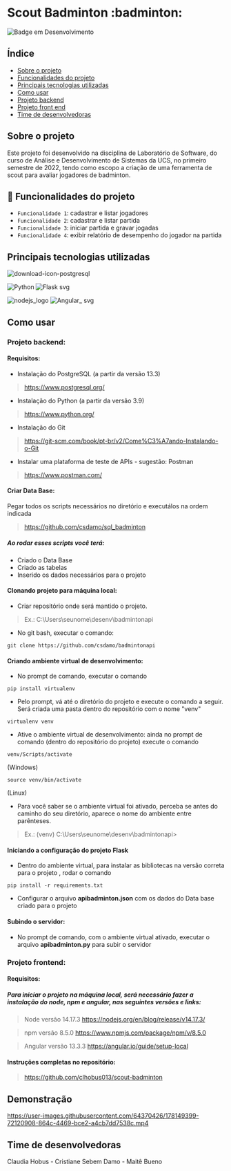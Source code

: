 <h1>Scout Badminton  :badminton: </h1>


![Badge em Desenvolvimento](http://img.shields.io/static/v1?label=status&message=em%20desenvolvimento&color=GREEN&style=flat)





## Índice 

* [Sobre o projeto](#Sobre-o-projeto)
* [Funcionalidades do projeto](#Funcionalidades-do-projeto)
* [Principais tecnologias utilizadas](#Principais-tecnologias-utilizadas)
* [Como usar](#Como-usar)
* [Projeto backend](#Projeto-backend)
* [Projeto front end](#Projeto-frontend)
* [Time de desenvolvedoras](Time-de-desenvolvedoras)


## Sobre o projeto

Este projeto foi desenvolvido na disciplina de Laboratório de Software, do curso de Análise e Desenvolvimento de Sistemas da UCS, no primeiro semestre de 2022, tendo como escopo a criação de uma ferramenta de scout para avaliar jogadores de badminton.


## :hammer: Funcionalidades do projeto

- `Funcionalidade 1`: cadastrar e listar jogadores
- `Funcionalidade 2`: cadastrar e listar partida
- `Funcionalidade 3`: iniciar partida e gravar jogadas
- `Funcionalidade 4`: exibir relatório de desempenho do jogador na partida


## Principais tecnologias utilizadas
![download-icon-postgresql](https://user-images.githubusercontent.com/64370426/178146790-8b3d4bf8-e1db-4adf-a803-357f6a795637.png)

![Python](https://user-images.githubusercontent.com/64370426/178148552-27694dbc-9a49-487c-910a-c89ea1c96a49.png)
![Flask svg](https://user-images.githubusercontent.com/64370426/178146832-f8ee15bd-4b01-4227-a2e7-ff6a81fae06d.png)

![nodejs_logo](https://user-images.githubusercontent.com/64370426/178148545-ee01eed4-0093-4566-8a79-8e57f78904cc.png)
![Angular_ svg](https://user-images.githubusercontent.com/64370426/178146928-20b84988-d027-44ac-bb81-a316ae3d9708.png)

## Como usar

### Projeto backend:
#### Requisitos:
* Instalação do PostgreSQL (a partir da versão 13.3)
> https://www.postgresql.org/
 
* Instalação do Python (a partir da versão 3.9)
> https://www.python.org/

* Instalação do Git
> https://git-scm.com/book/pt-br/v2/Come%C3%A7ando-Instalando-o-Git
 
* Instalar uma plataforma de teste de APIs - sugestão: Postman
> https://www.postman.com/

#### Criar Data Base:
Pegar todos os scripts necessários no diretório e executálos na ordem indicada
> https://github.com/csdamo/sql_badminton

##### Ao rodar esses scripts você terá:
* Criado o Data Base
* Criado as tabelas
* Inserido os dados necessários para o projeto


#### Clonando projeto para máquina local:

* Criar repositório onde será mantido o projeto. 
> Ex.: C:\Users\seunome\desenv\badmintonapi

* No git bash, executar o comando:
```
git clone https://github.com/csdamo/badmintonapi
```

  
#### Criando ambiente virtual de desenvolvimento:

* No prompt de comando, executar o comando
```
pip install virtualenv
```

* Pelo prompt, vá até o diretório do projeto e execute o comando a seguir. Será criada uma pasta dentro do repositório com o nome "venv"
```
virtualenv venv
``` 


* Ative o ambiente virtual de desenvolvimento: ainda no prompt de comando (dentro do repositório do projeto) execute o comando
```
venv/Scripts/activate 
```
(Windows) 
```
source venv/bin/activate
```
(Linux) 

* Para você saber se o ambiente virtual foi ativado, perceba se antes do caminho do seu diretório, aparece o nome do ambiente entre parênteses. 
> Ex.: (venv) C:\Users\seunome\desenv\badmintonapi>

  

#### Iniciando a configuração do projeto Flask 

* Dentro do ambiente virtual, para instalar as bibliotecas na versão correta para o projeto , rodar o comando
```
pip install -r requirements.txt
```


* Configurar o arquivo **apibadminton.json** com os dados do Data base criado para o projeto

#### Subindo o servidor:

* No prompt de comando, com o ambiente virtual ativado, executar o arquivo **apibadminton.py** para subir o servidor



### Projeto frontend:
#### Requisitos:
##### Para iniciar o projeto na máquina local, será necessário fazer a instalação do node, npm e angular, nas seguintes versões e links:
> Node versão 14.17.3 https://nodejs.org/en/blog/release/v14.17.3/

> npm versão 8.5.0 https://www.npmjs.com/package/npm/v/8.5.0

> Angular versão 13.3.3 https://angular.io/guide/setup-local 

#### Instruções completas no repositório:
> https://github.com/clhobus013/scout-badminton

## Demonstração




https://user-images.githubusercontent.com/64370426/178149399-72120908-864c-4469-bce2-a4cb7dd7538c.mp4



## Time de desenvolvedoras

Claudia Hobus - 
Cristiane Sebem Damo - 
Maitê Bueno
